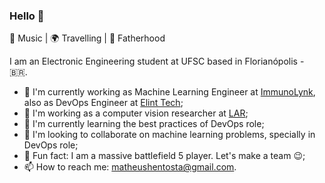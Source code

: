 ### Hello 👋

:musical_note: Music | :earth_africa: Travelling | :blue_heart: Fatherhood

I am an Electronic Engineering student at UFSC based in Florianópolis - :brazil:.

- 🔭 I'm currently working as Machine Learning Engineer at [ImmunoLynk](http://immunolynk.com/), also as DevOps Engineer at [Elint Tech](https://www.elint.com.br/);
- :school: I'm working as a computer vision researcher at [LAR](https://robotica.ufsc.br/en/);
- 🌱 I'm currently learning the best practices of DevOps role;
- 👯 I'm looking to collaborate on machine learning problems, specially in DevOps role;
- :zany_face: Fun fact: I am a massive battlefield 5 player. Let's make a team :wink:;
- 📫 How to reach me: matheushentosta@gmail.com.
